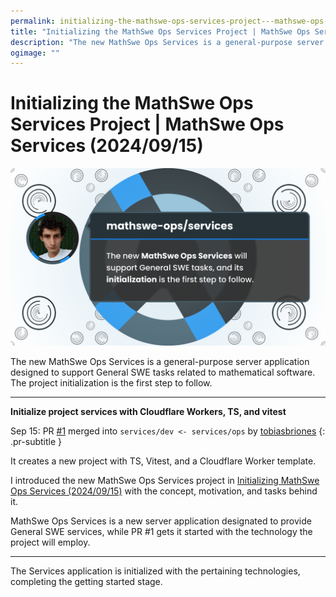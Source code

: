 ```yaml
---
permalink: initializing-the-mathswe-ops-services-project---mathswe-ops-services-2024-09-15
title: "Initializing the MathSwe Ops Services Project | MathSwe Ops Services (2024/09/15)"
description: "The new MathSwe Ops Services is a general-purpose server application designed to support General SWE tasks related to mathematical software. The project initialization is the first step to follow."
ogimage: ""
---
```



<!-- Copyright (c) 2024 Tobias Briones. All rights reserved. -->
<!-- SPDX-License-Identifier: CC-BY-4.0 -->
<!-- This file is part of https://github.com/tobiasbriones/blog -->

# Initializing the MathSwe Ops Services Project | MathSwe Ops Services (2024/09/15)

<img src="initializing-the-mathswe-ops-services-project---mathswe-ops-services-2024-09-15.png" alt="Initializing the MathSwe Ops Services Project | MathSwe Ops Services (2024/09/15)"/>


The new MathSwe Ops Services is a general-purpose server application designed to
support General SWE tasks related to mathematical software. The project
initialization is the first step to follow.

---

**Initialize project services with Cloudflare Workers, TS, and vitest**

Sep 15: PR [#1](https://github.com/mathswe-ops/services/pull/1) merged into `services/dev <- services/ops` by [tobiasbriones](https://github.com/tobiasbriones)
{: .pr-subtitle }

It creates a new project with TS, Vitest, and a Cloudflare Worker template.

I introduced the new MathSwe Ops Services project in
[Initializing MathSwe Ops Services (2024/09/15)](/initializing-mathswe-ops-services-2024-09-15)
with the concept, motivation, and tasks behind it.

MathSwe Ops Services is a new server application designated to provide General
SWE services, while PR #1 gets it started with the technology the project will
employ.

---

The Services application is initialized with the pertaining technologies,
completing the getting started stage.






